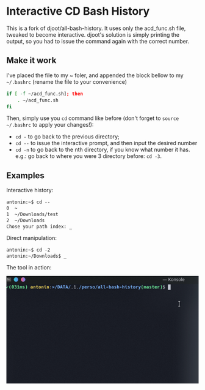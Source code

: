 # Interactive CD Bash History

This is a fork of djoot/all-bash-history. It uses only the acd_func.sh file, tweaked to become interactive. djoot's solution is simply printing the output, so you had to issue the command again with the correct number.

## Make it work

I've placed the file to my ~ foler, and appended the block bellow to my `~/.bashrc` (rename the file to your convenience)
```bash
if [ -f ~/acd_func.sh]; then
    . ~/acd_func.sh
fi
```

Then, simply use you `cd` command like before (don't forget to `source ~/.bashrc` to apply your changes!):

- `cd -` to go back to the previous directory;
- `cd --` to issue the interactive prompt, and then input the desired number
- `cd -n` to go back to the nth directory, if you know what number it has. e.g.: go back to where you were 3 directory before: `cd -3`.

## Examples

Interactive history:
```shell
antonin:~$ cd --
0  ~
1  ~/Downloads/test
2  ~/Downloads
Chose your path index: _
```

Direct manipulation:
```shell
antonin:~$ cd -2
antonin:~/Downloads$ _
```

The tool in action:

![Demo GIF](./demo.gif)
